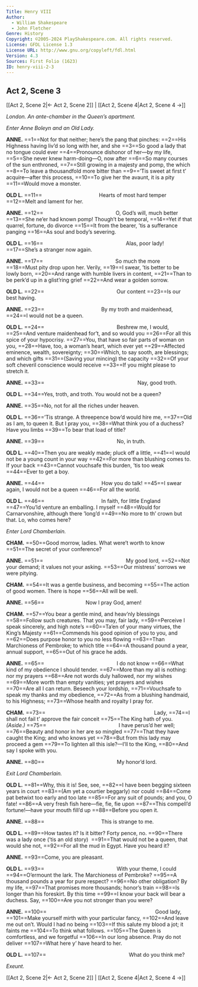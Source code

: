 ```yaml
---
Title: Henry VIII
Author: 
  - William Shakespeare
  - John Fletcher
Genre: History
Copyright: ©2005-2024 PlayShakespeare.com. All rights reserved.
License: GFDL License 1.3
License URL: http://www.gnu.org/copyleft/fdl.html
Version: 4.3
Sources: First Folio (1623)
ID: henry-viii-2-3
---
```


## Act 2, Scene 3
[[Act 2, Scene 2|← Act 2, Scene 2]] | [[Act 2, Scene 4|Act 2, Scene 4 →]]

*London. An ante-chamber in the Queen’s apartment.*

*Enter Anne Boleyn and an Old Lady.*

**ANNE.**
==1==Not for that neither; here’s the pang that pinches:
==2==His Highness having liv’d so long with her, and she
==3==So good a lady that no tongue could ever
==4==Pronounce dishonor of her—by my life,
==5==She never knew harm-doing—O, now after
==6==So many courses of the sun enthroned,
==7==Still growing in a majesty and pomp, the which
==8==To leave a thousandfold more bitter than
==9==’Tis sweet at first t’ acquire—after this process,
==10==To give her the avaunt, it is a pity
==11==Would move a monster.

**OLD L.**
==11==           Hearts of most hard temper
==12==Melt and lament for her.

**ANNE.**
==12==              O, God’s will, much better
==13==She ne’er had known pomp! Though’t be temporal,
==14==Yet if that quarrel, fortune, do divorce
==15==It from the bearer, ’tis a sufferance panging
==16==As soul and body’s severing.

**OLD L.**
==16==                Alas, poor lady!
==17==She’s a stranger now again.

**ANNE.**
==17==              So much the more
==18==Must pity drop upon her. Verily,
==19==I swear, ’tis better to be lowly born,
==20==And range with humble livers in content,
==21==Than to be perk’d up in a glist’ring grief
==22==And wear a golden sorrow.

**OLD L.**
==22==              Our content
==23==Is our best having.

**ANNE.**
==23==           By my troth and maidenhead,
==24==I would not be a queen.

**OLD L.**
==24==              Beshrew me, I would,
==25==And venture maidenhead for’t, and so would you
==26==For all this spice of your hypocrisy.
==27==You, that have so fair parts of woman on you,
==28==Have, too, a woman’s heart, which ever yet
==29==Affected eminence, wealth, sovereignty;
==30==Which, to say sooth, are blessings; and which gifts
==31==(Saving your mincing) the capacity
==32==Of your soft cheveril conscience would receive
==33==If you might please to stretch it.

**ANNE.**
==33==                  Nay, good troth.

**OLD L.**
==34==Yes, troth, and troth. You would not be a queen?

**ANNE.**
==35==No, not for all the riches under heaven.

**OLD L.**
==36==’Tis strange. A threepence bow’d would hire me,
==37==Old as I am, to queen it. But I pray you,
==38==What think you of a duchess? Have you limbs
==39==To bear that load of title?

**ANNE.**
==39==              No, in truth.

**OLD L.**
==40==Then you are weakly made; pluck off a little,
==41==I would not be a young count in your way
==42==For more than blushing comes to. If your back
==43==Cannot vouchsafe this burden, ’tis too weak
==44==Ever to get a boy.

**ANNE.**
==44==           How you do talk!
==45==I swear again, I would not be a queen
==46==For all the world.

**OLD L.**
==46==           In faith, for little England
==47==You’ld venture an emballing. I myself
==48==Would for Carnarvonshire, although there ’long’d
==49==No more to th’ crown but that. Lo, who comes here?

*Enter Lord Chamberlain.*

**CHAM.**
==50==Good morrow, ladies. What were’t worth to know
==51==The secret of your conference?

**ANNE.**
==51==                My good lord,
==52==Not your demand; it values not your asking.
==53==Our mistress’ sorrows we were pitying.

**CHAM.**
==54==It was a gentle business, and becoming
==55==The action of good women. There is hope
==56==All will be well.

**ANNE.**
==56==        Now I pray God, amen!

**CHAM.**
==57==You bear a gentle mind, and heav’nly blessings
==58==Follow such creatures. That you may, fair lady,
==59==Perceive I speak sincerely, and high note’s
==60==Ta’en of your many virtues, the King’s Majesty
==61==Commends his good opinion of you to you, and
==62==Does purpose honor to you no less flowing
==63==Than Marchioness of Pembroke; to which title
==64==A thousand pound a year, annual support,
==65==Out of his grace he adds.

**ANNE.**
==65==              I do not know
==66==What kind of my obedience I should tender.
==67==More than my all is nothing: nor my prayers
==68==Are not words duly hallowed, nor my wishes
==69==More worth than empty vanities; yet prayers and wishes
==70==Are all I can return. Beseech your lordship,
==71==Vouchsafe to speak my thanks and my obedience,
==72==As from a blushing handmaid, to his Highness;
==73==Whose health and royalty I pray for.

**CHAM.**
==73==                     Lady,
==74==I shall not fail t’ approve the fair conceit
==75==The King hath of you.
*(Aside.)*
==75==              I have perus’d her well;
==76==Beauty and honor in her are so mingled
==77==That they have caught the King; and who knows yet
==78==But from this lady may proceed a gem
==79==To lighten all this isle?—I’ll to the King,
==80==And say I spoke with you.

**ANNE.**
==80==              My honor’d lord.

*Exit Lord Chamberlain.*

**OLD L.**
==81==Why, this it is! See, see,
==82==I have been begging sixteen years in court
==83==(Am yet a courtier beggarly) nor could
==84==Come pat betwixt too early and too late
==85==For any suit of pounds; and you, O fate!
==86==A very fresh fish here—fie, fie, fie upon
==87==This compell’d fortune!—have your mouth fill’d up
==88==Before you open it.

**ANNE.**
==88==           This is strange to me.

**OLD L.**
==89==How tastes it? Is it bitter? Forty pence, no.
==90==There was a lady once (’tis an old story) 
==91==That would not be a queen, that would she not,
==92==For all the mud in Egypt. Have you heard it?

**ANNE.**
==93==Come, you are pleasant.

**OLD L.**
==93==              With your theme, I could
==94==O’ermount the lark. The Marchioness of Pembroke?
==95==A thousand pounds a year for pure respect?
==96==No other obligation? By my life,
==97==That promises more thousands; honor’s train
==98==Is longer than his foreskirt. By this time
==99==I know your back will bear a duchess. Say,
==100==Are you not stronger than you were?

**ANNE.**
==100==                     Good lady,
==101==Make yourself mirth with your particular fancy,
==102==And leave me out on’t. Would I had no being
==103==If this salute my blood a jot; it faints me
==104==To think what follows.
==105==The Queen is comfortless, and we forgetful
==106==In our long absence. Pray do not deliver
==107==What here y’ have heard to her.

**OLD L.**
==107==                What do you think me?

*Exeunt.*

[[Act 2, Scene 2|← Act 2, Scene 2]] | [[Act 2, Scene 4|Act 2, Scene 4 →]]